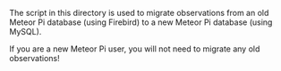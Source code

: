 The script in this directory is used to migrate observations from an old Meteor Pi database (using Firebird) to a new Meteor Pi database (using MySQL).

If you are a new Meteor Pi user, you will not need to migrate any old observations!
